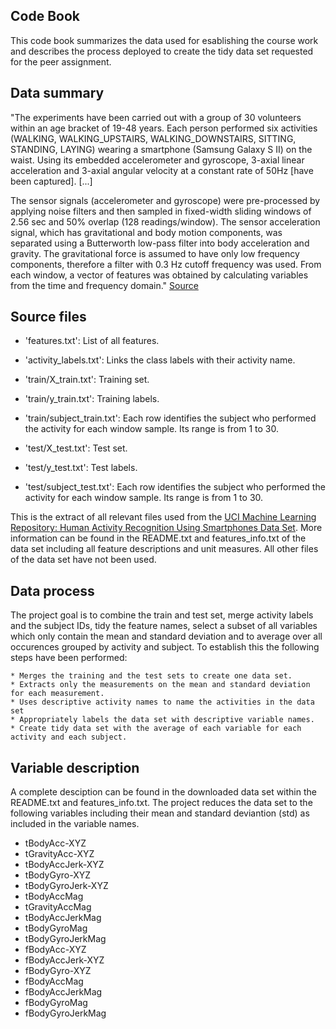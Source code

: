 ## Code Book

This code book summarizes the data used for esablishing the course work and describes the process deployed to create the tidy data set requested for the peer assignment.

## Data summary

"The experiments have been carried out with a group of 30 volunteers within an age bracket of 19-48 years. Each person performed six activities (WALKING, WALKING_UPSTAIRS, WALKING_DOWNSTAIRS, SITTING, STANDING, LAYING) wearing a smartphone (Samsung Galaxy S II) on the waist. Using its embedded accelerometer and gyroscope, 3-axial linear acceleration and 3-axial angular velocity at a constant rate of 50Hz [have been captured]. [...]

The sensor signals (accelerometer and gyroscope) were pre-processed by applying noise filters and then sampled in fixed-width sliding windows of 2.56 sec and 50% overlap (128 readings/window). The sensor acceleration signal, which has gravitational and body motion components, was separated using a Butterworth low-pass filter into body acceleration and gravity. The gravitational force is assumed to have only low frequency components, therefore a filter with 0.3 Hz cutoff frequency was used. From each window, a vector of features was obtained by calculating variables from the time and frequency domain." [Source](http://archive.ics.uci.edu/ml/datasets/Human+Activity+Recognition+Using+Smartphones)

## Source files

* 'features.txt': List of all features.

* 'activity_labels.txt': Links the class labels with their activity name.

* 'train/X_train.txt': Training set.

* 'train/y_train.txt': Training labels.

* 'train/subject_train.txt': Each row identifies the subject who performed the activity for each window sample. Its range is from 1 to 30. 

* 'test/X_test.txt': Test set.

* 'test/y_test.txt': Test labels.

* 'test/subject_test.txt': Each row identifies the subject who performed the activity for each window sample. Its range is from 1 to 30. 

This is the extract of all relevant files used from the [UCI Machine Learning Repository: Human Activity Recognition Using Smartphones Data Set](http://archive.ics.uci.edu/ml/datasets/Human+Activity+Recognition+Using+Smartphones). More information can be found in the README.txt and features_info.txt of the data set including all feature descriptions and unit measures. All other files of the data set have not been used.

## Data process

The project goal is to combine the train and test set, merge activity labels and the subject IDs, tidy the feature names, select a subset of all variables which only contain the mean and standard deviation and to average over all occurences grouped by activity and subject. To establish this the following steps have been performed:

	* Merges the training and the test sets to create one data set.
	* Extracts only the measurements on the mean and standard deviation for each measurement.
	* Uses descriptive activity names to name the activities in the data set
	* Appropriately labels the data set with descriptive variable names. 
	* Create tidy data set with the average of each variable for each activity and each subject.

## Variable description

A complete desciption can be found in the downloaded data set within the README.txt and features_info.txt. The project reduces the data set to the following variables including their mean and standard deviantion (std) as included in the variable names.

 
* tBodyAcc-XYZ
* tGravityAcc-XYZ
* tBodyAccJerk-XYZ
* tBodyGyro-XYZ
* tBodyGyroJerk-XYZ
* tBodyAccMag
* tGravityAccMag
* tBodyAccJerkMag
* tBodyGyroMag
* tBodyGyroJerkMag
* fBodyAcc-XYZ
* fBodyAccJerk-XYZ
* fBodyGyro-XYZ
* fBodyAccMag
* fBodyAccJerkMag
* fBodyGyroMag
* fBodyGyroJerkMag